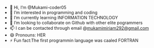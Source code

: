 - 👋 Hi, I’m @Mukami-coder05
- 👀 I’m interested in programming and coding
- 🌱 I’m currently learning INFORMATION TECHNOLOGY
- 💞️ I’m looking to collaborate on Github with other elite pogrammers
- 📫 I can be contacted through email @mukamimiriam292@gmail.com 
- 😄 Pronouns: HER
- ⚡ Fun fact:The first programmin language was caaled FORTRAN

<!---
Mukami-coder05/Mukami-coder05 is a ✨ special ✨ repository because its `README.md` (this file) appears on your GitHub profile.
You can click the Preview link to take a look at your changes.
--->
